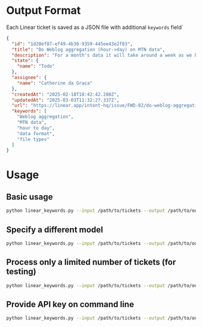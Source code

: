 
# Output Format
Each Linear ticket is saved as a JSON file with additional `keywords` field`
```json
{
  "id": "1d20ef87-ef49-4b30-9359-445ee43e2f83",
  "title": "Do Weblog aggregation (hour->day) on MTN data",
  "description": "For a month's data it will take around a week as we have no certainty on the data format/file types etc. ",
  "state": {
    "name": "Todo"
  },
  "assignee": {
    "name": "Catherine da Graca"
  },
  "createdAt": "2025-02-18T18:42:42.280Z",
  "updatedAt": "2025-03-03T11:32:27.337Z",
  "url": "https://linear.app/intent-hq/issue/FWD-82/do-weblog-aggregation-hour-day-on-mtn-data",
  "keywords": [
    "Weblog aggregation",
    "MTN data",
    "hour to day",
    "data format",
    "file types"
  ]
}
```

# Usage
## Basic usage
```bash
python linear_keywords.py --input /path/to/tickets --output /path/to/output
```

## Specify a different model
```bash
python linear_keywords.py --input /path/to/tickets --output /path/to/output --model gpt-4-turbo
```

## Process only a limited number of tickets (for testing)
```bash
python linear_keywords.py --input /path/to/tickets --output /path/to/output --max-tickets 5
```

## Provide API key on command line
```bash
python linear_keywords.py --input /path/to/tickets --output /path/to/output --api-key sk-...
```

